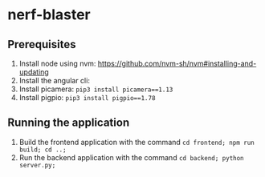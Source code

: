 # nerf-blaster

## Prerequisites
1. Install node using nvm: https://github.com/nvm-sh/nvm#installing-and-updating
2. Install the angular cli: 
3. Install picamera: `pip3 install picamera==1.13`
4. Install pigpio: `pip3 install pigpio==1.78`

## Running the application
1. Build the frontend application with the command `cd frontend; npm run build; cd ..;`
2. Run the backend application with the command `cd backend; python server.py;`
